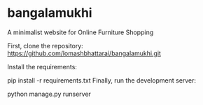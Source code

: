# bangalamukhi


A minimalist website for Online Furniture Shopping 


First, clone the repository:
https://github.com/lomashbhattarai/bangalamukhi.git

Install the requirements:

pip install -r requirements.txt
Finally, run the development server:

python manage.py runserver
